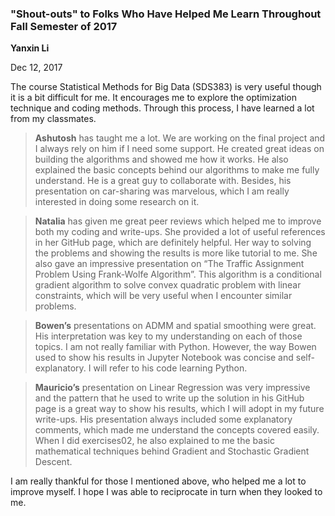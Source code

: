 ### "Shout-outs" to Folks Who Have Helped Me Learn Throughout Fall Semester of 2017

**Yanxin Li**

Dec 12, 2017

The course Statistical Methods for Big Data (SDS383) is very useful though it is a bit difficult for me. It encourages me to explore the optimization technique and coding methods. Through this process, I have learned a lot from my classmates. 

> **Ashutosh** has taught me a lot. We are working on the final project and I always rely on him if I need some support. He created great ideas on building the algorithms and showed me how it works. He also explained the basic concepts behind our algorithms to make me fully understand. He is a great guy to collaborate with. Besides, his presentation on car-sharing was marvelous, which I am really interested in doing some research on it.

> **Natalia** has given me great peer reviews which helped me to improve both my coding and write-ups. She provided a lot of useful references in her GitHub page, which are definitely helpful. Her way to solving the problems and showing the results is more like tutorial to me. She also gave an impressive presentation on “The Traffic Assignment Problem Using Frank-Wolfe Algorithm”. This algorithm is a conditional gradient algorithm to solve convex quadratic problem with linear constraints, which will be very useful when I encounter similar problems.

> **Bowen’s** presentations on ADMM and spatial smoothing were great. His interpretation was key to my understanding on each of those topics. I am not really familiar with Python. However, the way Bowen used to show his results in Jupyter Notebook was concise and self-explanatory. I will refer to his code learning Python. 

> **Mauricio’s** presentation on Linear Regression was very impressive and the pattern that he used to write up the solution in his GitHub page is a great way to show his results, which I will adopt in my future write-ups. His presentation always included some explanatory comments, which made me understand the concepts covered easily. When I did exercises02, he also explained to me the basic mathematical techniques behind Gradient and Stochastic Gradient Descent. 

I am really thankful for those I mentioned above, who helped me a lot to improve myself. I hope I was able to reciprocate in turn when they looked to me.
